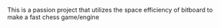 This is a passion project that utilizes the space efficiency of bitboard to make a fast chess game/engine
